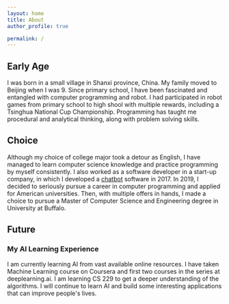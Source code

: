 ```yaml
---
layout: home
title: About
author_profile: true

permalink: /
---
```




## Early Age
I was born in a small village in Shanxi province, China. My family moved to Beijing when I was 9. Since primary school, I have been fascinated and entangled with computer programming and robot. I had participated in robot games from primary school to high shool with multiple rewards, including a Tsinghua National Cup Championship. Programming has taught me procedural and analytical thinking, along with problem solving skills.

## Choice
Although my choice of college major took a detour as English, I have managed to learn computer science knowledge and practice programming by myself consistently. I also worked as a software developer in a start-up company, in which I developed a [chatbot](https://dark417.github.io/story/chatbot/) software in 2017. In 2019, I decided to seriously pursue a career in computer programming and applied for American universities. Then, with multiple offers in hands, I made a choice to pursue a Master of Computer Science and Engineering degree in University at Buffalo.

## Future




### My AI Learning Experience
I am currently learning AI from vast available online resources. I have taken Machine Learning course on Coursera and first two courses in the series at deeplearning.ai. I am learning CS 229 to get a deeper understanding of the algorithms. I will continue to learn AI and build some interesting applications that can improve people's lives.







